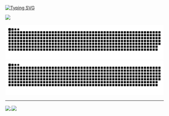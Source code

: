 [![Typing SVG](https://readme-typing-svg.demolab.com?font=Fira+Code&pause=1000&color=1864F7&width=435&lines=Hi%2C+I'm+Goze.+I'm+a+developer.;I+need+work+from+home.;I+am+crazy+about+this+line.;%E6%97%A0%E6%89%8D%E5%8F%AF%E5%8E%BB%E8%A1%A5%E8%8B%8D%E5%A4%A9%EF%BC%8C%E6%9E%89%E5%85%A5%E7%BA%A2%E5%B0%98%E8%8B%A5%E8%AE%B8%E5%B9%B4)](https://git.io/typing-svg)

<picture>
  <source
    srcset="https://github-readme-stats.vercel.app/api?username=gozeon&show_icons=true&theme=dark"
    media="(prefers-color-scheme: dark)"
  />
  <source
    srcset="https://github-readme-stats.vercel.app/api?username=gozeon&show_icons=true"
    media="(prefers-color-scheme: light), (prefers-color-scheme: no-preference)"
  />
  <img src="https://github-readme-stats.vercel.app/api?username=gozeon&show_icons=true" />
</picture>

![snake game](https://github.com/gozeon/gozeon/blob/output/github-contribution-grid-snake-dark.svg#gh-dark-mode-only)
![snake game](https://github.com/gozeon/gozeon/blob/output/github-contribution-grid-snake.svg#gh-light-mode-only)


<hr/>

<a href="https://github.com/gozeon/cheatsheets">
  <picture>
    <source
      srcset="https://github-readme-stats.vercel.app/api/pin/?username=gozeon&repo=cheatsheets&theme=dark"
      media="(prefers-color-scheme: dark)"
    />
    <source
      srcset="https://github-readme-stats.vercel.app/api/pin/?username=gozeon&repo=cheatsheets"
      media="(prefers-color-scheme: light), (prefers-color-scheme: no-preference)"
    />
    <img align="center" src="https://github-readme-stats.vercel.app/api/pin/?username=gozeon&repo=cheatsheets" />
  </picture>
</a>
<a href="https://github.com/gozeon/gmpa">
  <picture>
    <source
      srcset="https://github-readme-stats.vercel.app/api/pin/?username=gozeon&repo=gmpa&theme=dark"
      media="(prefers-color-scheme: dark)"
    />
    <source
      srcset="https://github-readme-stats.vercel.app/api/pin/?username=gozeon&repo=gmpa"
      media="(prefers-color-scheme: light), (prefers-color-scheme: no-preference)"
    />
    <img align="center" src="https://github-readme-stats.vercel.app/api/pin/?username=gozeon&repo=gmpa" />
  </picture>
</a>
